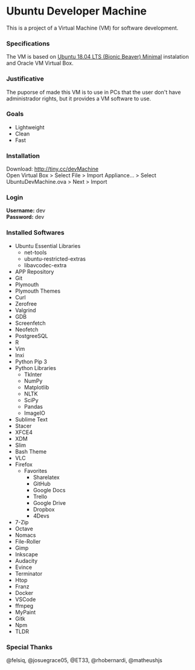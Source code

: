 # Ubuntu Developer Machine
This is a project of a Virtual Machine (VM) for software development.

### Specifications
The VM is based on [Ubuntu 18.04 LTS (Bionic Beaver) Minimal](http://archive.ubuntu.com/ubuntu/dists/bionic/main/installer-amd64/current/images/netboot) instalation and Oracle VM Virtual Box. 

### Justificative
The puporse of made this VM is to use in PCs that the user don't have administrador rights, but it provides a VM software to use.

### Goals
- Lightweight
- Clean
- Fast

### Installation
Download: http://tiny.cc/devMachine  
Open Virtual Box > Select File > Import Appliance... > Select UbuntuDevMachine.ova > Next > Import

### Login
**Username:** dev  
**Password:** dev

### Installed Softwares
- Ubuntu Essential Libraries
  - net-tools
  - ubuntu-restricted-extras
  - libavcodec-extra
- APP Repository
- Git
- Plymouth
- Plymouth Themes
- Curl
- Zerofree
- Valgrind
- GDB
- Screenfetch
- Neofetch
- PostgreeSQL
- R
- Vim
- Inxi
- Python Pip 3
- Python Libraries
  - TkInter
  - NumPy
  - Matplotlib
  - NLTK
  - SciPy
  - Pandas
  - ImageIO
- Sublime Text
- Stacer
- XFCE4
- XDM
- Slim
- Bash Theme
- VLC
- Firefox
  - Favorites
    - Sharelatex
    - GitHub
    - Google Docs
    - Trello
    - Google Drive
    - Dropbox
    - 4Devs
- 7-Zip
- Octave
- Nomacs
- File-Roller
- Gimp
- Inkscape
- Audacity
- Evince
- Terminator
- Htop
- Franz
- Docker 
- VSCode 
- ffmpeg
- MyPaint
- Gitk
- Npm
- TLDR

### Special Thanks
@felsiq, @josuegrace05, @ET33, @rhobernardi, @matheushjs

